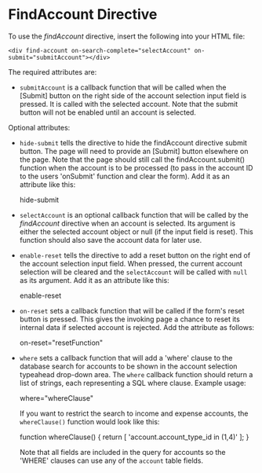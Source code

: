 FindAccount Directive
=====================

To use the *findAccount* directive, insert the following into your HTML file:

    <div find-account on-search-complete="selectAccount" on-submit="submitAccount"></div>

The required attributes are:

  * `submitAccount` is a callback function that will be called when
    the [Submit] button on the right side of the account selection
    input field is pressed.  It is called with the selected
    account.  Note that the submit button will not be enabled until
    an account is selected.

Optional attributes:
  
  * `hide-submit` tells the directive to hide the findAccount
    directive submit button.  The page will need to provide an
    [Submit] button elsewhere on the page.  Note that the page
    should still call the findAccount.submit() function when the
    account is to be processed (to pass in the account ID to the
    users 'onSubmit' function and clear the form).  Add it as an
    attribute like this:

       hide-submit

  * `selectAccount` is an optional callback function that will be
    called by the *findAccount* directive when an account is
    selected.  Its argument is either the selected account object
    or null (if the input field is reset).  This function should
    also save the account data for later use.
  
  * `enable-reset` tells the directive to add a reset button on
    the right end of the account selection input field.  When
    pressed, the current account selection will be cleared and the
    `selectAccount` will be called with `null` as its argument.
    Add it as an attribute like this:

       enable-reset

  * `on-reset` sets a callback function that will be called if the
    form's reset button is pressed.  This gives the invoking page a
    chance to reset its internal data if selected account is
    rejected.  Add the attribute as follows:

       on-reset="resetFunction"

  * `where` sets a callback function that will add a 'where' clause to the
    database search for accounts to be shown in the account selection
    typeahead drop-down area.  The `where` callback function should return a
    list of strings, each representing a SQL where clause.  Example usage:

       where="whereClause"

    If you want to restrict the search to income and expense accounts, the
    `whereClause()` function would look like this:

       function whereClause() {
          return [ 'account.account_type_id in (1,4)' ];
       }

    Note that all fields are included in the query for accounts so the 'WHERE'
    clauses can use any of the `account` table fields.
